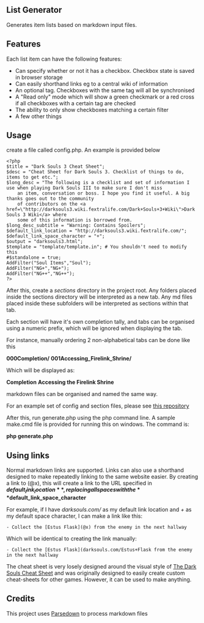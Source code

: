 ## List Generator

Generates item lists based on markdown input files.

## Features

Each list item can have the following features:

- Can specify whether or not it has a checkbox. Checkbox state is saved in browser storage
- Can easily shorthand links eg to a central wiki of information
- An optional tag. Checkboxes with the same tag will all be synchronised
- A "Read only" mode which will show a green checkmark or a red cross if all checkboxes with a certain tag are checked
- The ability to only show checkboxes matching a certain filter
- A few other things

## Usage

create a file called config.php. An example is provided below

    <?php
	$title = "Dark Souls 3 Cheat Sheet";
	$desc = "Cheat Sheet for Dark Souls 3. Checklist of things to do, items to get etc.";
	$long_desc = "The following is a checklist and set of information I use when playing Dark Souls III to make sure I don't miss
    	an item, conversation or boss. I hope you find it useful. A big thanks goes out to the community
    	of contributors on the <a href=\"http://darksouls3.wiki.fextralife.com/Dark+Souls+3+Wiki\">Dark Souls 3 Wiki</a> where
    	some of this information is borrowed from.
	$long_desc_subtitle = "Warning: Contains Spoilers";
	$default_link_location = "http://darksouls3.wiki.fextralife.com/";
	$default_link_space_character = "+";
	$output = "darksouls3.html";
	$template = "template/template.in"; # You shouldn't need to modify this
	#$standalone = true;
	AddFilter("Soul Items","Soul");
	AddFilter("NG+","NG+");
	AddFilter("NG++","NG++");
	?>

After this, create a *sections* directory in the project root. Any folders placed inside the sections directory will be interpreted as a new tab. Any md files placed inside these subfolders will be interpreted as sections within that tab.

Each section will have it's own completion tally, and tabs can be organised using a numeric prefix, which will be ignored when displaying the tab.

For instance, manually ordering 2 non-alphabetical tabs can be done like this

**000Completion/**
**001Accessing_Firelink_Shrine/**

Which will be displayed as:

**Completion**
**Accessing the Firelink Shrine**

markdown files can be organised and named the same way.

For an example set of config and section files, please see [this repository](https://bitbucket.org/plausiblesarge/listgen-data/src/master/)

After this, run generate.php using the php command line. A sample make.cmd file is provided for running this on windows. The command is:

**php generate.php**

## Using links

Normal markdown links are supported. Links can also use a shorthand designed to make repeatedly linking to the same website easier. By creating a link to (@x), this will create a link to the URL specified in **$default_link_location**, replacing all spaces with the **$default_link_space_character**

For example, if I have *darksouls.com/* as my default link location and *+* as my default space character, I can make a link like this:

	- Collect the [Estus Flask](@x) from the enemy in the next hallway
	
Which will be identical to creating the link manually:

	- Collect the [Estus Flask](darksouls.com/Estus+Flask from the enemy in the next hallway


The cheat sheet is very losely designed around the visual style of [The Dark Souls Cheat Sheet](http://smcnabb.github.io/dark-souls-cheat-sheet/) and was originally designed to easily create custom cheat-sheets for other games. However, it can be used to make anything.

## Credits

This project uses [Parsedown](https://github.com/erusev/parsedown) to process markdown files